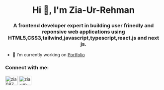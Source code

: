 
<h1 align="center">Hi 👋, I'm Zia-Ur-Rehman</h1>
<h3 align="center">A frontend developer expert in building user frinedly and reponsive web applications using HTML5,CSS3,tailwind,javascript,typescript,react.js and next js.</h3>


- 🔭 I’m currently working on [Portfolio](http://linkedin.com/in/zia-jsdev)

<h3 align="left">Connect with me:</h3>
<p align="left">
<a href="https://twitter.com/zia087" target="blank"><img align="center" src="https://raw.githubusercontent.com/rahuldkjain/github-profile-readme-generator/master/src/images/icons/Social/twitter.svg" alt="zia087" height="30" width="40" /></a>
<a href="https://linkedin.com/in/zia-jsdev" target="blank"><img align="center" src="https://raw.githubusercontent.com/rahuldkjain/github-profile-readme-generator/master/src/images/icons/Social/linked-in-alt.svg" alt="zia-ur-rehman" height="30" width="40" /></a>
</p>

